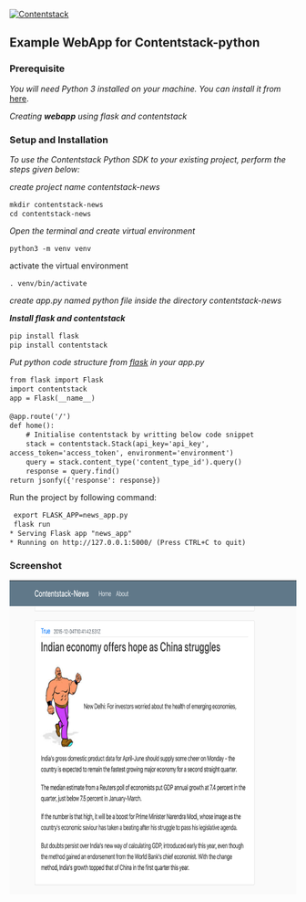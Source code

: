 [![Contentstack](https://www.contentstack.com/docs/static/images/contentstack.png)](https://www.contentstack.com/)  
  
## Example WebApp for Contentstack-python  
  
### Prerequisite  
  
*You will need Python 3 installed on your machine. You can install it from* [here](https://www.python.org/ftp/python/3.7.4/python-3.7.4-macosx10.9.pkg).  
 

*Creating **webapp** using flask and contentstack*  


### Setup and Installation  
  
*To use the Contentstack Python SDK to your existing project, perform the steps given below:*  

*create project name contentstack-news*
```
mkdir contentstack-news
cd contentstack-news
```
*Open the terminal and create virtual environment*

```
python3 -m venv venv
```

activate the virtual environment

```
. venv/bin/activate
```

*create app.py named python file inside the directory contentstack-news*

***Install flask and contentstack***  

```
pip install flask
pip install contentstack
```
  

*Put python code structure from [flask]([https://palletsprojects.com/p/flask/](https://palletsprojects.com/p/flask/))  in your app.py*


     
```  
from flask import Flask 
import contentstack     
app = Flask(__name__)      

@app.route('/')  
def home(): 
	# Initialise contentstack by writting below code snippet
	stack = contentstack.Stack(api_key='api_key', access_token='access_token', environment='environment') 
	query = stack.content_type('content_type_id').query() 
	response = query.find() 
return jsonfy({'response': response}) 

```

Run the project by following command:  
  
  ```
   export FLASK_APP=news_app.py
   flask run
 * Serving Flask app "news_app" 
 * Running on http://127.0.0.1:5000/ (Press CTRL+C to quit)   
  ```


  ### Screenshot

  <img src='https://github.com/contentstack/contentstack-python-news-webapp/blob/master/static/news_app.png' width='800' height='550'/>

